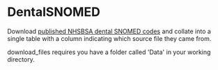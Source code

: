 # DentalSNOMED
Download [published NHSBSA dental SNOMED codes](https://www.nhsbsa.nhs.uk/provider-assurance-dental-pad/clinical-services/snomed-ct) and collate into a single table with a column indicating which source file they came from.

download_files requires you have a folder called 'Data' in your working directory.
